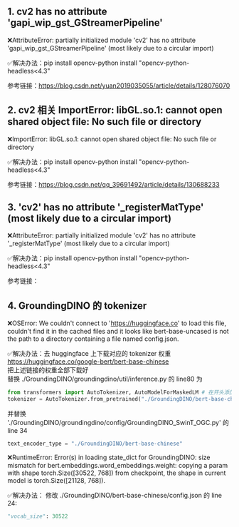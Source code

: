 ## 1. cv2 has no attribute 'gapi_wip_gst_GStreamerPipeline'
❌AttributeError: partially initialized module 'cv2' has no attribute 'gapi_wip_gst_GStreamerPipeline' (most likely due to a circular import)

✅解决办法：pip install opencv-python install "opencv-python-headless<4.3"

参考链接：https://blog.csdn.net/yuan2019035055/article/details/128076070

## 2. cv2 相关 ImportError: libGL.so.1: cannot open shared object file: No such file or directory
❌ImportError: libGL.so.1: cannot open shared object file: No such file or directory

✅解决办法：pip install opencv-python install "opencv-python-headless<4.3"

参考链接：https://blog.csdn.net/qq_39691492/article/details/130688233

## 3. 'cv2' has no attribute '_registerMatType' (most likely due to a circular import)

❌AttributeError: partially initialized module 'cv2' has no attribute '_registerMatType' (most likely due to a circular import)

✅解决办法：pip install opencv-python install "opencv-python-headless<4.3"

参考链接：

## 4. GroundingDINO 的 tokenizer 

❌OSError: We couldn't connect to 'https://huggingface.co' to load this file, couldn't find it in the cached files and it looks like bert-base-uncased is not the path to a directory containing a file named config.json.

✅解决办法：去 huggingface 上下载对应的 tokenizer 权重 https://huggingface.co/google-bert/bert-base-chinese  
把上述链接的权重全部下载好  
替换 ./GroundingDINO/groundingdino/util/inference.py 的 line80 为  

```python
from transformers import AutoTokenizer, AutoModelForMaskedLM # 在开头添加
tokenizer = AutoTokenizer.from_pretrained("./GroundingDINO/bert-base-chinese")
```

并替换 './GroundingDINO/groundingdino/config/GroundingDINO_SwinT_OGC.py' 的 line 34  
```python
text_encoder_type = "./GroundingDINO/bert-base-chinese"
```


❌RuntimeError: Error(s) in loading state_dict for GroundingDINO:
        size mismatch for bert.embeddings.word_embeddings.weight: copying a param with shape torch.Size([30522, 768]) from checkpoint, the shape in current model is torch.Size([21128, 768]).

✅解决办法： 修改 ./GroundingDINO/bert-base-chinese/config.json 的 line 24:
```python
"vocab_size": 30522
```
